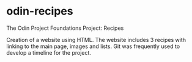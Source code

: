 # odin-recipes
The Odin Project
Foundations
Project: Recipes

Creation of a website using HTML. The website includes 3 recipes with linking to the main page, images and lists. Git was frequently used to develop a timeline for the project.  